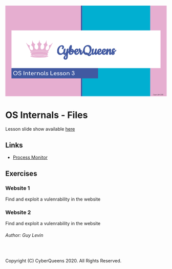 
![Opening Slide](OS_Internals_Lesson_3.png?raw=true "Lesson 3 opening slide")

# OS Internals - Files

Lesson slide show available [here](https://docs.google.com/presentation/d/181w-zMV4Kl4L4FKEn8gxEJ2LWkVWpiVuf9T-PxiGOJk/edit?usp=sharing)

## Links

* [Process Monitor](https://live.sysinternals.com/Procmon.exe)

## Exercises

### Website 1
Find and exploit a vulenrability in the website

### Website 2
Find and exploit a vulenrability in the website

###### Author: Guy Levin

&nbsp;
&nbsp;

Copyright (C) CyberQueens 2020. All Rights Reserved.